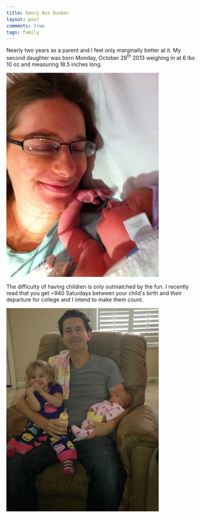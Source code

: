 ```yaml
---
title: Emory Ava Dunbar
layout: post
comments: true
tags: family
---
```


Nearly two years as a parent and I feel only marginally better at it. My
second daughter was born Monday, October 28<sup>th</sup> 2013 weighing in at 6
lbs 10 oz and measuring 18.5 inches long.

[![Emory][emory-small]][album]

The difficulty of having children is only outmatched by the fun. I recently
read that you get ~940 Saturdays between your child's birth and their departure
for college and I intend to make them count.

[![Brighton and Emory][brighton-and-emory-small]][brighton-and-emory]

[emory-small]: /img/emory-small.jpg
[brighton-and-emory]: /img/brighton-and-emory.jpg
[brighton-and-emory-small]: /img/brighton-and-emory-small.jpg
[album]: https://plus.google.com/photos/112218858958621773071/albums/5944799147810222641
